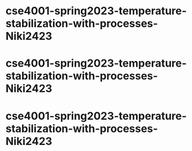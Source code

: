 # cse4001-spring2023-temperature-stabilization-with-processes-Niki2423
# cse4001-spring2023-temperature-stabilization-with-processes-Niki2423
# cse4001-spring2023-temperature-stabilization-with-processes-Niki2423
